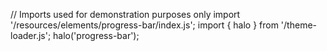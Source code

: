 <!--
type: template
name: progress-bar
-->
// Imports used for demonstration purposes only
import '/resources/elements/progress-bar/index.js';
import { halo } from '/theme-loader.js';
halo('progress-bar');
